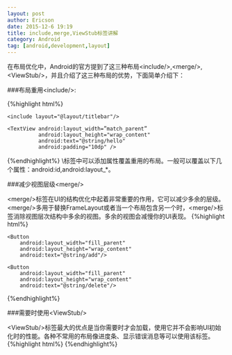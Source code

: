```yaml
---
layout: post
author: Ericson
date: 2015-12-6 19:19
title: include,merge,ViewStub标签讲解
category: Android
tag: [android,development,layout]
---
```


在布局优化中，Android的官方提到了这三种布局\<include/\>,\<merge/\>,\<ViewStub/\>，并且介绍了这三种布局的优势，下面简单介绍下：

###布局重用\<include/\>:

{%highlight html%}
<LinearLayout xmlns:android="http://schemas.android.com/apk/res/android"
    android:orientation="vertical" 
    android:layout_width=”match_parent”
    android:layout_height=”match_parent”
    android:background="@color/app_bg"
    android:gravity="center_horizontal">

    <include layout="@layout/titlebar"/>

    <TextView android:layout_width=”match_parent”
              android:layout_height="wrap_content"
              android:text="@string/hello"
              android:padding="10dp" />
</LinearLayout>
{%endhighlight%}
\<include/\>标签中可以添加属性覆盖重用的布局。一般可以覆盖以下几个属性：android:id,android:layout_*。

###减少视图层级\<merge/\>

\<merge/\>标签在UI的结构优化中起着非常重要的作用，它可以减少多余的层级。\<merge/\>多用于替换FrameLayout或者当一个布局包含另一个时，\<merge/\>标签消除视图层次结构中多余的视图。多余的视图会减慢你的UI表现。
{%highlight html%}
<merge xmlns:android="http://schemas.android.com/apk/res/android">

    <Button
        android:layout_width="fill_parent" 
        android:layout_height="wrap_content"
        android:text="@string/add"/>

    <Button
        android:layout_width="fill_parent" 
        android:layout_height="wrap_content"
        android:text="@string/delete"/>

</merge>
{%endhighlight%}

###需要时使用\<ViewStub/\>

\<ViewStub/\>标签最大的优点是当你需要时才会加载，使用它并不会影响UI初始化时的性能。各种不常用的布局像进度条、显示错误消息等可以使用该标签。
{%highlight html%}
<ViewStub
    android:id="@+id/stub_import"
    android:inflatedId="@+id/panel_import"
    android:layout="@layout/progress_overlay"
    android:layout_width="fill_parent"
    android:layout_height="wrap_content"
    android:layout_gravity="bottom" />
{%endhighlight%}